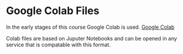 # Google Colab Files

In the early stages of this course Google Colab is used. [Google Colab](https://colab.research.google.com/)

Colab files are based on Juputer Notebooks and can be opened in any service that is compatable with this format.
